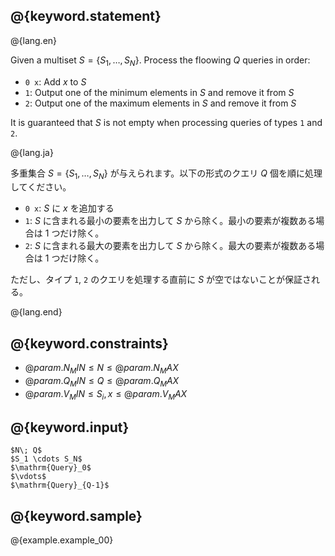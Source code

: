 ## @{keyword.statement}

@{lang.en}

Given a multiset $S=\{S_1, \ldots, S_N \}$. Process the floowing $Q$ queries in order:

- `0 x`: Add $x$ to $S$
- `1`: Output one of the minimum elements in $S$ and remove it from $S$
- `2`: Output one of the maximum elements in $S$ and remove it from $S$

It is guaranteed that $S$ is not empty when processing queries of types `1` and `2`.

@{lang.ja}

多重集合 $S=\{S_1, \ldots, S_N \}$ が与えられます。以下の形式のクエリ $Q$ 個を順に処理してください。

- `0 x`: $S$ に $x$ を追加する
- `1`: $S$ に含まれる最小の要素を出力して $S$ から除く。最小の要素が複数ある場合は $1$ つだけ除く。
- `2`: $S$ に含まれる最大の要素を出力して $S$ から除く。最大の要素が複数ある場合は $1$ つだけ除く。

ただし、タイプ `1`, `2` のクエリを処理する直前に $S$ が空ではないことが保証される。

@{lang.end}

## @{keyword.constraints}

- $@{param.N_MIN} \leq N \leq @{param.N_MAX}$
- $@{param.Q_MIN} \leq Q \leq @{param.Q_MAX}$
- $@{param.V_MIN} \leq S _ i, x \leq @{param.V_MAX}$

## @{keyword.input}

```
$N\; Q$
$S_1 \cdots S_N$
$\mathrm{Query}_0$
$\vdots$
$\mathrm{Query}_{Q-1}$
```

## @{keyword.sample}

@{example.example_00}
